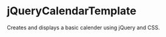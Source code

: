 jQueryCalendarTemplate
======================

Creates and displays a basic calender using jQuery and CSS.